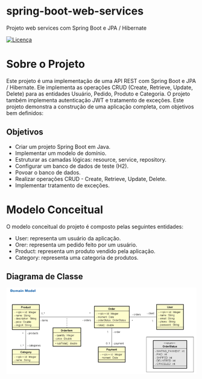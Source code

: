 # spring-boot-web-services
Projeto web services com Spring Boot e JPA / Hibernate 

[![Licença](https://img.shields.io/github/license/BCSERAFIM/spring-boot-web-services
)](https://github.com/BCSERAFIM/spring-boot-web-services/blob/main/LICENSE)

# Sobre o Projeto

Este projeto é uma implementação de uma API REST com Spring Boot e JPA / Hibernate. Ele implementa as operações CRUD (Create, Retrieve, Update, Delete) para as entidades Usuário, Pedido, Produto e Categoria.
O projeto também implementa autenticação JWT e tratamento de exceções.
Este projeto demonstra a construção de uma aplicação completa, com objetivos bem definidos:

## Objetivos
  - Criar um projeto Spring Boot em Java.
  - Implementar um modelo de domínio.
  - Estruturar as camadas lógicas: resource, service, repository.
  - Configurar um banco de dados de teste (H2).
  - Povoar o banco de dados.
  - Realizar operações CRUD - Create, Retrieve, Update, Delete.
  - Implementar tratamento de exceções.

# Modelo Conceitual
O modelo conceitual do projeto é composto pelas seguintes entidades:
  - User: representa um usuário da aplicação.
  - Orer: representa um pedido feito por um usuário.
  - Product: representa um produto vendido pela aplicação.
  - Category: representa uma categoria de produtos.

## Diagrama de Classe

![Diagrama de Classe](imgs/ModeloConceitual.png)











